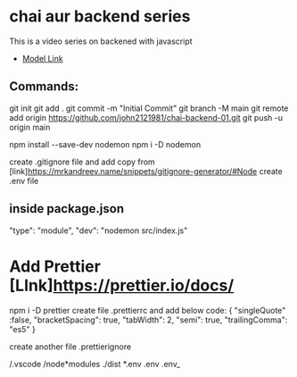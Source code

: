 # chai aur backend series

This is a video series on backened with javascript

- [Model Link](https://www.youtube.com/watch?v=9B4CvtzXRpc&list=PLu71SKxNbfoBGh_8p_NS-ZAh6v7HhYqHW&index=7)

## Commands:

git init
git add .
git commit -m "Initial Commit"
git branch -M main
git remote add origin https://github.com/john2121981/chai-backend-01.git
git push -u origin main

npm install --save-dev nodemon
npm i -D nodemon

create .gitignore file and add copy from [link]https://mrkandreev.name/snippets/gitignore-generator/#Node
create .env file

## inside package.json

"type": "module",
"dev": "nodemon src/index.js"

# Add Prettier [LInk]https://prettier.io/docs/

npm i -D prettier
create file .prettierrc and add below code:
{
"singleQuote" :false,
"bracketSpacing": true,
"tabWidth": 2,
"semi": true,
"trailingComma": "es5"
}

create another file .prettierignore

/.vscode
/node*modules
./dist
*.env
.env
.env\_
